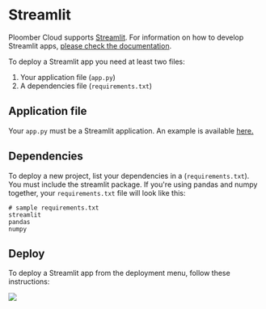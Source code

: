 # Streamlit

Ploomber Cloud supports [Streamlit](https://streamlit.io/). For information on how to develop Streamlit apps, [please check the documentation](https://docs.streamlit.io/).

To deploy a Streamlit app you need at least two files:

1. Your application file (`app.py`)
2. A dependencies file (`requirements.txt`)

## Application file

Your `app.py` must be a Streamlit application. An example is available [here.](https://github.com/ploomber/doc/blob/main/examples/streamlit/data-viz/app.py)

## Dependencies

To deploy a new project, list your dependencies in a (`requirements.txt`). You must include the streamlit package. If you're using pandas and numpy together, your `requirements.txt` file will look like this:

```
# sample requirements.txt
streamlit
pandas
numpy
```

## Deploy

To deploy a Streamlit app from the deployment menu, follow these instructions:

![](../static/streamlit.png)
